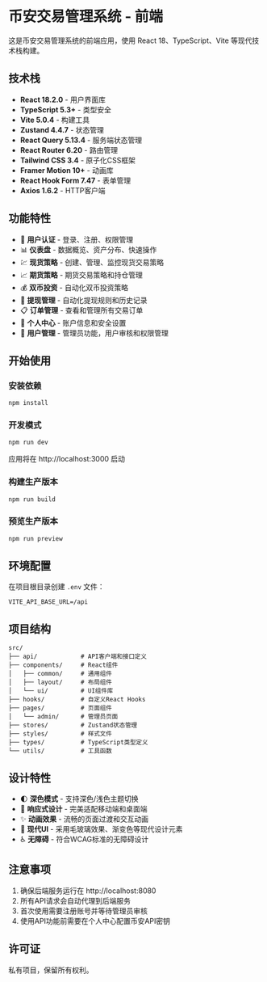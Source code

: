 # 币安交易管理系统 - 前端

这是币安交易管理系统的前端应用，使用 React 18、TypeScript、Vite 等现代技术栈构建。

## 技术栈

- **React 18.2.0** - 用户界面库
- **TypeScript 5.3+** - 类型安全
- **Vite 5.0.4** - 构建工具
- **Zustand 4.4.7** - 状态管理
- **React Query 5.13.4** - 服务端状态管理
- **React Router 6.20** - 路由管理
- **Tailwind CSS 3.4** - 原子化CSS框架
- **Framer Motion 10+** - 动画库
- **React Hook Form 7.47** - 表单管理
- **Axios 1.6.2** - HTTP客户端

## 功能特性

- 🔐 **用户认证** - 登录、注册、权限管理
- 📊 **仪表盘** - 数据概览、资产分布、快速操作
- 💹 **现货策略** - 创建、管理、监控现货交易策略
- 📈 **期货策略** - 期货交易策略和持仓管理
- 💰 **双币投资** - 自动化双币投资策略
- 💸 **提现管理** - 自动化提现规则和历史记录
- 📋 **订单管理** - 查看和管理所有交易订单
- 👤 **个人中心** - 账户信息和安全设置
- 👥 **用户管理** - 管理员功能，用户审核和权限管理

## 开始使用

### 安装依赖

```bash
npm install
```

### 开发模式

```bash
npm run dev
```

应用将在 http://localhost:3000 启动

### 构建生产版本

```bash
npm run build
```

### 预览生产版本

```bash
npm run preview
```

## 环境配置

在项目根目录创建 `.env` 文件：

```env
VITE_API_BASE_URL=/api
```

## 项目结构

```
src/
├── api/            # API客户端和接口定义
├── components/     # React组件
│   ├── common/     # 通用组件
│   ├── layout/     # 布局组件
│   └── ui/         # UI组件库
├── hooks/          # 自定义React Hooks
├── pages/          # 页面组件
│   └── admin/      # 管理员页面
├── stores/         # Zustand状态管理
├── styles/         # 样式文件
├── types/          # TypeScript类型定义
└── utils/          # 工具函数
```

## 设计特性

- 🌓 **深色模式** - 支持深色/浅色主题切换
- 📱 **响应式设计** - 完美适配移动端和桌面端
- ✨ **动画效果** - 流畅的页面过渡和交互动画
- 🎨 **现代UI** - 采用毛玻璃效果、渐变色等现代设计元素
- ♿ **无障碍** - 符合WCAG标准的无障碍设计

## 注意事项

1. 确保后端服务运行在 http://localhost:8080
2. 所有API请求会自动代理到后端服务
3. 首次使用需要注册账号并等待管理员审核
4. 使用API功能前需要在个人中心配置币安API密钥

## 许可证

私有项目，保留所有权利。